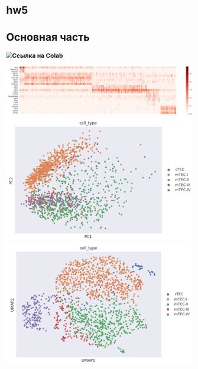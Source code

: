 # hw5
# Основная часть
### ![Ссылка на Colab](https://colab.research.google.com/drive/1-MCqzg_TOIX7t0UMj7k_KRK74Q3SYh3N#scrollTo=IzvXSt0Fi9pv)
![](https://github.com/luuuuuuca/hw5/blob/main/%D0%A1%D0%BD%D0%B8%D0%BC%D0%BE%D0%BA%20%D1%8D%D0%BA%D1%80%D0%B0%D0%BD%D0%B0%202022-12-13%20204835.png)
![](https://github.com/luuuuuuca/hw5/blob/main/%D0%A1%D0%BD%D0%B8%D0%BC%D0%BE%D0%BA%20%D1%8D%D0%BA%D1%80%D0%B0%D0%BD%D0%B0%202022-12-13%20204902.png)
![](https://github.com/luuuuuuca/hw5/blob/main/%D0%A1%D0%BD%D0%B8%D0%BC%D0%BE%D0%BA%20%D1%8D%D0%BA%D1%80%D0%B0%D0%BD%D0%B0%202022-12-13%20204927.png)
